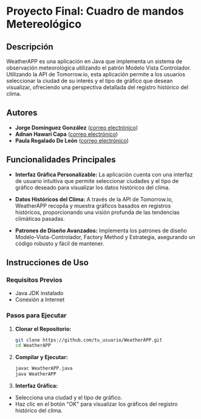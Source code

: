 # Proyecto Final: Cuadro de mandos Metereológico

## Descripción
WeatherAPP es una aplicación en Java que implementa un sistema de observación meteorológica utilizando el patrón Modelo Vista Controlador. Utilizando la API de Tomorrow.io, esta aplicación permite a los usuarios seleccionar la ciudad de su interés y el tipo de gráfico que desean visualizar, ofreciendo una perspectiva detallada del registro histórico del clima.
## Autores
- **Jorge Domínguez González** ([correo electrónico](mailto:alu0101330600@ull.edu.es))
- **Adnan Hawari Capa** ([correo electrónico](mailto:Alu0100417012@ull.edu.es))
- **Paula Regalado De León** ([correo electrónico](mailto:Alu0101330174@ull.edu.es))

## Funcionalidades Principales

- **Interfaz Gráfica Personalizable:** La aplicación cuenta con una interfaz de usuario intuitiva que permite seleccionar ciudades y el tipo de gráfico deseado para visualizar los datos históricos del clima.

- **Datos Históricos del Clima:** A través de la API de Tomorrow.io, WeatherAPP recopila y muestra gráficos basados en registros históricos, proporcionando una visión profunda de las tendencias climáticas pasadas.

- **Patrones de Diseño Avanzados:** Implementa los patrones de diseño Modelo-Vista-Controlador, Factory Method y Estrategia, asegurando un código robusto y fácil de mantener.

## Instrucciones de Uso

### Requisitos Previos

- Java JDK instalado
- Conexión a Internet

### Pasos para Ejecutar

1. **Clonar el Repositorio:**
   ```bash
   git clone https://github.com/tu_usuario/WeatherAPP.git
   cd WeatherAPP

2. **Compilar y Ejecutar:**

    ```bash
    javac WeatherAPP.java
    java WeatherAPP
    
3. **Interfaz Gráfica:**

- Selecciona una ciudad y el tipo de gráfico.
- Haz clic en el botón "OK" para visualizar los gráficos del registro histórico del clima.
